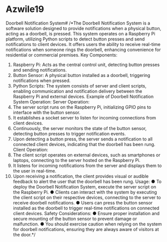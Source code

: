 # Azwile19
Doorbell Notification System#
/*The Doorbell Notification System is a software solution designed to provide notifications
when a physical button, acting as a doorbell, is pressed. This system operates on a
Raspberry Pi platform, utilizing Python scripts to detect button presses and send
notifications to client devices. It offers users the ability to receive real-time notifications
when someone rings the doorbell, enhancing convenience for residential or commercial
premises.
Key Components:
1. Raspberry Pi: Acts as the central control unit, detecting button presses and
sending notifications.
2. Button Sensor: A physical button installed as a doorbell, triggering notifications
when pressed.
3. Python Scripts: The system consists of server and client scripts, enabling
communication and notification delivery between the Raspberry Pi and external
devices.
Example of Doorbell Notification System Operation:
Server Operation:
1. The server script runs on the Raspberry Pi, initializing GPIO pins to interface with
the button sensor.
2. It establishes a socket server to listen for incoming connections from client
devices.
3. Continuously, the server monitors the state of the button sensor, detecting button
presses to trigger notification events.
4. Upon detecting a button press, the server sends a notification to all connected
client devices, indicating that the doorbell has been rung.
Client Operation:
1. The client script operates on external devices, such as smartphones or laptops,
connecting to the server hosted on the Raspberry Pi.
2. It listens for incoming notifications from the server and displays them to the user
in real-time.
3. Upon receiving a notification, the client provides visual or audible feedback to
alert the user that the doorbell has been rung.
Usage:
● To deploy the Doorbell Notification System, execute the server script on the
Raspberry Pi.
● Clients can interact with the system by executing the client script on their
respective devices, connecting to the server to receive doorbell notifications.
● Users can press the button sensor installed as the doorbell to trigger real-time
notifications on connected client devices.
Safety Considerations:
● Ensure proper installation and secure mounting of the button sensor to prevent
damage or malfunction.
● You should exercise caution when relying on the system for doorbell notifications,
ensuring they are always aware of visitors at the door.*/

